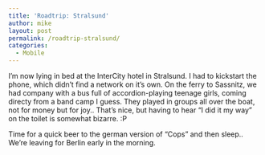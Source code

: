 ```yaml
---
title: 'Roadtrip: Stralsund'
author: mike
layout: post
permalink: /roadtrip-stralsund/
categories:
  - Mobile
---
```

I&#8217;m now lying in bed at the InterCity hotel in Stralsund. I had to kickstart the phone, which didn&#8217;t find a network on it&#8217;s own. On the ferry to Sassnitz, we had company with a bus full of accordion-playing teenage girls, coming directy from a band camp I guess. They played in groups all over the boat, not for money but for joy.. That&#8217;s nice, but having to hear &#8220;I did it my way&#8221; on the toilet is somewhat bizarre. :P

Time for a quick beer to the german version of &#8220;Cops&#8221; and then sleep.. We&#8217;re leaving for Berlin early in the morning.